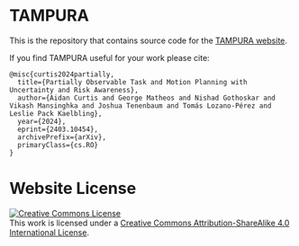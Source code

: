 # TAMPURA

This is the repository that contains source code for the [TAMPURA website](https://aidan-curtis.github.io/tampura.github.io/).

If you find TAMPURA useful for your work please cite:
```
@misc{curtis2024partially,
  title={Partially Observable Task and Motion Planning with Uncertainty and Risk Awareness}, 
  author={Aidan Curtis and George Matheos and Nishad Gothoskar and Vikash Mansinghka and Joshua Tenenbaum and Tomás Lozano-Pérez and Leslie Pack Kaelbling},
  year={2024},
  eprint={2403.10454},
  archivePrefix={arXiv},
  primaryClass={cs.RO}
}
```

# Website License
<a rel="license" href="http://creativecommons.org/licenses/by-sa/4.0/"><img alt="Creative Commons License" style="border-width:0" src="https://i.creativecommons.org/l/by-sa/4.0/88x31.png" /></a><br />This work is licensed under a <a rel="license" href="http://creativecommons.org/licenses/by-sa/4.0/">Creative Commons Attribution-ShareAlike 4.0 International License</a>.
